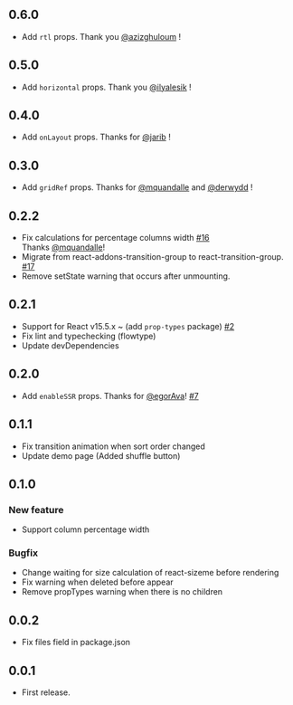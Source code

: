 ## 0.6.0

* Add `rtl` props. Thank you [@azizghuloum](https://github.com/azizghuloum) !



## 0.5.0

* Add `horizontal` props. Thank you [@ilyalesik](https://github.com/ilyalesik) !



## 0.4.0

* Add `onLayout` props. Thanks for [@jarib](https://github.com/jarib) !



## 0.3.0

* Add `gridRef` props. Thanks for [@mquandalle](https://github.com/mquandalle) and [@derwydd](https://github.com/derwydd) !



## 0.2.2

* Fix calculations for percentage columns width [#16](https://github.com/tsuyoshiwada/react-stack-grid/pull/16)  
  Thanks [@mquandalle](https://github.com/mquandalle)!
* Migrate from react-addons-transition-group to react-transition-group. [#17](https://github.com/tsuyoshiwada/react-stack-grid/issues/17)
* Remove setState warning that occurs after unmounting.



## 0.2.1

* Support for React v15.5.x ~ (add `prop-types` package) [#2](https://github.com/tsuyoshiwada/react-stack-grid/issues/12)
* Fix lint and typechecking (flowtype)
* Update devDependencies



## 0.2.0

* Add `enableSSR` props. Thanks for [@egorAva](https://github.com/egorAva)! [#7](https://github.com/tsuyoshiwada/react-stack-grid/pull/7)



## 0.1.1

* Fix transition animation when sort order changed
* Update demo page (Added shuffle button)



## 0.1.0

### New feature

* Support column percentage width

### Bugfix

* Change waiting for size calculation of react-sizeme before rendering
* Fix warning when deleted before appear
* Remove propTypes warning when there is no children



## 0.0.2

* Fix files field in package.json



## 0.0.1

* First release.
